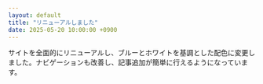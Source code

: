 ```yaml
---
layout: default
title: "リニューアルしました"
date: 2025-05-20 10:00:00 +0900
---
```


サイトを全面的にリニューアルし、ブルーとホワイトを基調とした配色に変更しました。ナビゲーションも改善し、記事追加が簡単に行えるようになっています。